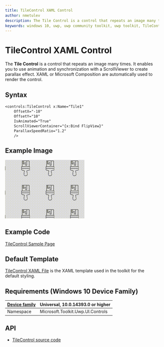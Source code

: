 ```yaml
---
title: TileControl XAML Control
author: nmetulev
description: The Tile Control is a control that repeats an image many times. It enables you to use animation and synchronization with a ScrollViewer to create parallax effect. XAML or Microsoft Composition are automatically used to render the control.
keywords: windows 10, uwp, uwp community toolkit, uwp toolkit, TileControl, XAML Control, xaml
---
```


# TileControl XAML Control

The **Tile Control** is a control that repeats an image many times. It enables you to use animation and synchronization with a ScrollViewer to create parallax effect. XAML or Microsoft Composition are automatically used to render the control.

## Syntax

```xaml
<controls:TileControl x:Name="Tile1"
	OffsetX="-10" 
	OffsetY="10"
	IsAnimated="True"
	ScrollViewerContainer="{x:Bind FlipView}"
	ParallaxSpeedRatio="1.2"
	/>
```

## Example Image

![TileControl animation](../resources/images/TileControl.gif "TileControl")

## Example Code

[TileControl Sample Page](https://github.com/Microsoft/UWPCommunityToolkit/tree/master/Microsoft.Toolkit.Uwp.SampleApp/SamplePages/TileControl)

## Default Template 

[TileControl XAML File](https://github.com/Microsoft/UWPCommunityToolkit/blob/master/Microsoft.Toolkit.Uwp.UI.Controls/TileControl/TileControl.xaml) is the XAML template used in the toolkit for the default styling.

## Requirements (Windows 10 Device Family)

| [Device family](http://go.microsoft.com/fwlink/p/?LinkID=526370) | Universal, 10.0.14393.0 or higher |
| --- | --- |
| Namespace | Microsoft.Toolkit.Uwp.UI.Controls |

## API

* [TileControl source code](https://github.com/Microsoft/UWPCommunityToolkit/tree/master/Microsoft.Toolkit.Uwp.UI.Controls/TileControl)